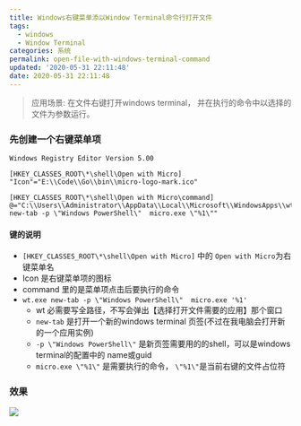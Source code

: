```yaml
---
title: Windows右键菜单添以Window Terminal命令行打开文件
tags:
  - windows
  - Window Terminal
categories: 系统
permalink: open-file-with-windows-terminal-command
updated: '2020-05-31 22:11:48'
date: 2020-05-31 22:11:48
---
```


>应用场景: 在文件右键打开windows terminal， 并在执行的命令中以选择的文件为参数运行。 

### 先创建一个右键菜单项
```
Windows Registry Editor Version 5.00

[HKEY_CLASSES_ROOT\*\shell\Open with Micro]
"Icon"="E:\\Code\\Go\\bin\\micro-logo-mark.ico"

[HKEY_CLASSES_ROOT\*\shell\Open with Micro\command]
@="C:\\Users\\Administrator\\AppData\\Local\\Microsoft\\WindowsApps\\wt.exe new-tab -p \"Windows PowerShell\"  micro.exe \"%1\""

```
#### 键的说明
- `[HKEY_CLASSES_ROOT\*\shell\Open with Micro]` 中的 `Open with Micro`为右键菜单名
- Icon 是右键菜单项的图标
- command 里的是菜单项点击后要执行的命令
- `wt.exe new-tab -p \"Windows PowerShell\"  micro.exe '%1'` 
  - wt 必需要写全路径，不写会弹出【选择打开文件需要的应用】那个窗口
  - `new-tab` 是打开一个新的windows terminal 页签(不过在我电脑会打开新的一个应用实例)
  - `-p \"Windows PowerShell\"` 是新页签需要用的的shell，可以是windows terminal的配置中的 name或guid
  - `micro.exe \"%1\"` 是需要执行的命令， `\"%1\"`是当前右键的文件占位符
  
### 效果
![](https://dl.ystyle.top/images/2020-05/qimgv_2020-05-30_22-44-29.png)
